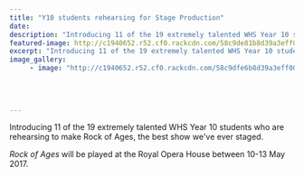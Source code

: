 ```yaml
---
title: "Y10 students rehearsing for Stage Production"
date: 
description: "Introducing 11 of the 19 extremely talented WHS Year 10 students who are rehearsing to make Rock of Ages, the best show we've ever staged..."
featured-image: http://c1940652.r52.cf0.rackcdn.com/58c9de81b8d39a3eff0046e3/Y10-students-rehersing-for-Rock-of-Ages.jpg
excerpt: "Introducing 11 of the 19 extremely talented WHS Year 10 students who are rehearsing to make Rock of Ages, the best show we've ever staged."
image_gallery:
     - image: "http://c1940652.r52.cf0.rackcdn.com/58c9dfe6b8d39a3eff0046e7/Poster.jpg"
    
    
    
    
---
```


<p><span>Introducing 11 of the 19 extremely talented WHS Year 10 students who are rehearsing to make Rock of Ages, the best show we've ever staged.</span></p>
<p><span><em>Rock of Ages</em> will be played at the Royal Opera House between 10-13 May 2017.</span></p>

